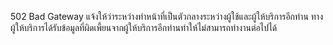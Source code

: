 502 Bad Gateway แจ้งให้ว่าระหว่างทำหน้าที่เป็นตัวกลางระหว่างผู้ใช้และผู้ให้บริการอีกท่าน ทางผู้ให้บริการได้รับข้อมูลที่ผิดเพี้ยนจากผู้ให้บริการอีกท่านทำให้ไม่สามารถทำงานต่อไปได้
